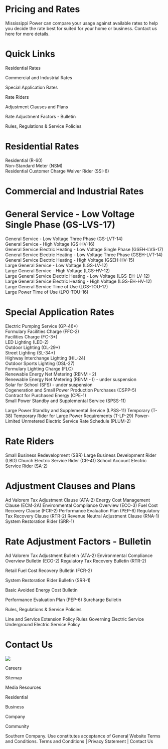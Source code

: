 # Pricing and Rates  

Mississippi Power can compare your usage against available rates to help you decide the rate best for suited for your home or business. Contact us here for more details.  

# Quick Links  

Residential Rates  

Commercial and Industrial Rates  

Special Application Rates  

Rate Riders  

Adjustment Clauses and Plans  

Rate Adjustment Factors - Bulletin  

Rules, Regulations & Service Policies  

# Residential Rates  

Residential (R-60)   
Non-Standard Meter (NSM)   
Residential Customer Charge Waiver Rider (SSI-6)  

# Commercial and Industrial Rates  

# General Service - Low Voltage Single Phase (GS-LVS-17)  

General Service - Low Voltage Three Phase (GS-LVT-14)   
General Service - High Voltage (GS-HV-16)   
General Service Electric Heating - Low Voltage Single Phase (GSEH-LVS-17)   
General Service Electric Heating - Low Voltage Three Phase (GSEH-LVT-14)   
General Service Electric Heating - High Voltage (GSEH-HV-15)   
Large General Service - Low Voltage (LGS-LV-12)   
Large General Service - High Voltage (LGS-HV-12)   
Large General Service Electric Heating - Low Voltage (LGS-EH-LV-12)   
Large General Service Electric Heating - High Voltage (LGS-EH-HV-12)   
Large General Service Time of Use (LGS-TOU-17)   
Large Power Time of Use (LPO-TOU-16)  

# Special Application Rates  

Electric Pumping Service (GP-46\*)   
Formulary Facilities Charge (FFC-2)   
Facilities Charge (FC-3\*)   
LED Lighting (LED-2)   
Outdoor Lighting (OL-29\*)   
Street Lighting (SL-34\*)   
Highway Interchange Lighting (HIL-24)   
Outdoor Sports Lighting (OSL-27)   
Formulary Lighting Charge (FLC)   
Renewable Energy Net Metering (RENM - 2)   
Renewable Energy Net Metering (RENM - I) - under suspension   
Solar for School (SFS) - under suspension   
Cogeneration and Small Power Production Purchases (CSPP-5)   
Contract for Purchased Energy (CPE-1)   
Small Power Standby and Supplemental Service (SPSS-11)  

Large Power Standby and Supplemental Service (LPSS-11) Temporary (T-38) Temporary Rider for Large Power Requirements (T-LP-29) Power-Limited Unmetered Electric Service Rate Schedule (PLUM-2)  

# Rate Riders  

Small Business Redevelopment (SBR) Large Business Development Rider (LBD) Church Electric Service Rider (CR-41) School Account Electric Service Rider (SA-2)  

# Adjustment Clauses and Plans  

Ad Valorem Tax Adjustment Clause (ATA-2) Energy Cost Management Clause (ECM-2A) Environmental Compliance Overview (ECO-3) Fuel Cost Recovery Clause (FCR-2) Performance Evaluation Plan (PEP-6) Regulatory Tax Recovery Clause (RTR-2) Revenue Neutral Adjustment Clause (RNA-1) System Restoration Rider (SRR-1)  

# Rate Adjustment Factors - Bulletin  

Ad Valorem Tax Adjustment Bulletin (ATA-2) Environmental Compliance Overview Bulletin (ECO-2) Regulatory Tax Recovery Bulletin (RTR-2)  

Retail Fuel Cost Recovery Bulletin (FCR-2)  

System Restoration Rider Bulletin (SRR-1)  

Basic Avoided Energy Cost Bulletin  

Performance Evaluation Plan (PEP-6) Surcharge Bulletin  

Rules, Regulations & Service Policies  

Line and Service Extension Policy Rules Governing Electric Service Underground Electric Service Policy  

# Contact Us  

![](images/09bccf9ace8da6a71dc9aba45db94c7fba7fc55d17e94d16ce24d61d62c5f810.jpg)  

Careers  

Sitemap  

Media Resources  

Residential  

Business  

Company  

Community  

Southern Company. Use constitutes acceptance of General Website Terms and Conditions. Terms and Conditions | Privacy Statement | Contact Us  